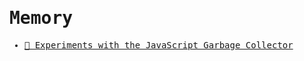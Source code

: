 <samp>

# Memory

- [📝 Experiments with the JavaScript Garbage Collector](https://dev.to/codux/experiments-with-the-javascript-garbage-collector-2ae3)

</samp>
